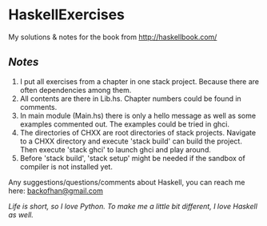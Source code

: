 # HaskellExercises
My solutions &amp; notes for the book from http://haskellbook.com/

## _Notes_

1. I put all exercises from a chapter in one stack project. Because there are often dependencies among them.
2. All contents are there in Lib.hs. Chapter numbers could be found in comments.
3. In main module (Main.hs) there is only a hello message as well as some examples commented out. The examples could be tried in ghci.
4. The directories of CHXX are root directories of stack projects. Navigate to a CHXX directory and execute 'stack build' can build the project. Then execute 'stack ghci' to launch ghci and play around.
5. Before 'stack build', 'stack setup' might be needed if the sandbox of compiler is not installed yet.

Any suggestions/questions/comments about Haskell, you can reach me here: backofhan@gmail.com

_Life is short, so I love Python. To make me a little bit different, I love Haskell as well._

